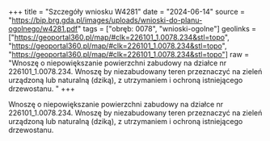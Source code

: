 +++
title = "Szczegóły wniosku W4281"
date = "2024-06-14"
source = "https://bip.brg.gda.pl/images/uploads/wnioski-do-planu-ogolnego/w4281.pdf"
tags = ["obręb: 0078", "wnioski-ogolne"]
geolinks = ["https://geoportal360.pl/map/#clk=226101_1.0078.234&stl=topo", "https://geoportal360.pl/map/#clk=226101_1.0078.234&stl=topo", "https://geoportal360.pl/map/#clk=226101_1.0078.234&stl=topo"]
raw = "Wnoszę o niepowiększanie powierzchni zabudowy na działce nr 226101_1.0078.234. Wnoszę by niezabudowany teren przeznaczyć na zieleń urządzoną lub naturalną (dziką), z utrzymaniem i ochroną istniejącego drzewostanu. "
+++

Wnoszę o niepowiększanie powierzchni zabudowy na działce nr 226101_1.0078.234.
Wnoszę by niezabudowany teren przeznaczyć na zieleń urządzoną lub naturalną (dziką), z
utrzymaniem i ochroną istniejącego drzewostanu.



